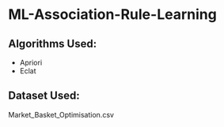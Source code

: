 # ML-Association-Rule-Learning

<h2>Algorithms Used:</h2>
<ul>
  <li>Apriori</li>
  <li>Eclat</li>
</ul>

<h2>Dataset Used:</h2>
Market_Basket_Optimisation.csv

